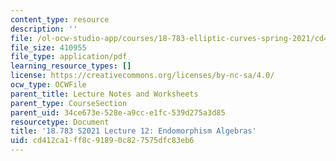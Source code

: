 ```yaml
---
content_type: resource
description: ''
file: /ol-ocw-studio-app/courses/18-783-elliptic-curves-spring-2021/cd412ca1ff8c91890c827575dfc83eb6_MIT18_783S21_notes12.pdf
file_size: 410955
file_type: application/pdf
learning_resource_types: []
license: https://creativecommons.org/licenses/by-nc-sa/4.0/
ocw_type: OCWFile
parent_title: Lecture Notes and Worksheets
parent_type: CourseSection
parent_uid: 34ce673e-528e-a9cc-e1fc-539d275a3d85
resourcetype: Document
title: '18.783 S2021 Lecture 12: Endomorphism Algebras'
uid: cd412ca1-ff8c-9189-0c82-7575dfc83eb6
---
```

